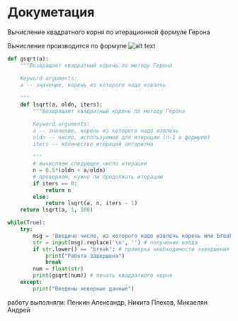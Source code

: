 Докуметация
===========

Вычисление квадратного корня по итерационной формуле Герона

Вычисление производится по формуле
![alt text](http://upload.wikimedia.org/math/e/0/e/e0e036e9acd6c986d8ec8ce47e7556ce.png)

```python
def gsqrt(a):
    """Возвращает квадратный корень по методу Герона

    Keyword arguments:
    a -- значение, корень из которого надо извлечь
    
    """
    def lsqrt(a, oldn, iters):
        """Возвращает квадратный корень по методу Герона

        Keyword arguments:
        a -- значение, корень из которого надо извлечь
        oldn -- число, используемое для итерации (n-1 в формуле) 
        iters -- количество итераций алгоритма
        
        """
        # вычисляем следующее число итерации
        n = 0.5*(oldn + a/oldn)
        # проверяем, нужно ли продолжать итерацию
        if iters == 0:
            return n
        else:
            return lsqrt(a, n, iters - 1)
    return lsqrt(a, 1, 100)

while(True):
    try:
        msg = 'Введиче число, из которого надо извлечь корень или break для выхода: '
        str = input(msg).replace('\n', '') # получение ввода
        if str.lower() == "break": # проверка необходимости завершения работы
            print("Работа завершена")
            break
        num = float(str)
        print(gsqrt(num)) # печать квадратного корня
    except:
        print("Введены неверные данные")
 ```
 
работу выполняли: Пенкин Александр, Никита Плехов, Микаелян Андрей